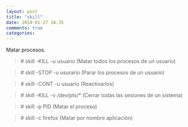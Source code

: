 ```yaml
---
layout: post
title: "skill"
date: 2014-01-27 18:35
comments: true
categories: 
---
```

Matar procesos.

>\# skill -KILL -u usuario (Matar todos los procesos de un usuario)

>\# skill -STOP -u usurario (Parar los procesos de un usuario)

>\# skill -CONT -u usuario (Reactivarlos)

>\# skill -KILL -v /dev/pts/* (Cerrar todas las sesiones de un sistema)

>\# skill -p PID (Matar el proceso)

>\# skill -c firefox (Matar por nombre aplicación)

